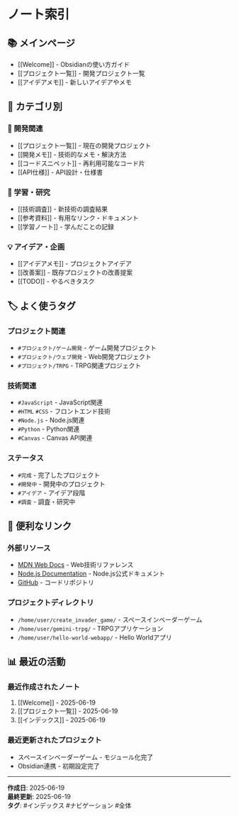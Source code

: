 # ノート索引

## 📚 メインページ

- [[Welcome]] - Obsidianの使い方ガイド
- [[プロジェクト一覧]] - 開発プロジェクト一覧
- [[アイデアメモ]] - 新しいアイデアやメモ

## 📁 カテゴリ別

### 🚀 開発関連
- [[プロジェクト一覧]] - 現在の開発プロジェクト
- [[開発メモ]] - 技術的なメモ・解決方法
- [[コードスニペット]] - 再利用可能なコード片
- [[API仕様]] - API設計・仕様書

### 📝 学習・研究
- [[技術調査]] - 新技術の調査結果
- [[参考資料]] - 有用なリンク・ドキュメント
- [[学習ノート]] - 学んだことの記録

### 💡 アイデア・企画
- [[アイデアメモ]] - プロジェクトアイデア
- [[改善案]] - 既存プロジェクトの改善提案
- [[TODO]] - やるべきタスク

## 🏷️ よく使うタグ

### プロジェクト関連
- `#プロジェクト/ゲーム開発` - ゲーム開発プロジェクト
- `#プロジェクト/ウェブ開発` - Web開発プロジェクト
- `#プロジェクト/TRPG` - TRPG関連プロジェクト

### 技術関連
- `#JavaScript` - JavaScript関連
- `#HTML` `#CSS` - フロントエンド技術
- `#Node.js` - Node.js関連
- `#Python` - Python関連
- `#Canvas` - Canvas API関連

### ステータス
- `#完成` - 完了したプロジェクト
- `#開発中` - 開発中のプロジェクト
- `#アイデア` - アイデア段階
- `#調査` - 調査・研究中

## 🔗 便利なリンク

### 外部リソース
- [MDN Web Docs](https://developer.mozilla.org/) - Web技術リファレンス
- [Node.js Documentation](https://nodejs.org/docs/) - Node.js公式ドキュメント
- [GitHub](https://github.com/) - コードリポジトリ

### プロジェクトディレクトリ
- `/home/user/create_invader_game/` - スペースインベーダーゲーム
- `/home/user/gemini-trpg/` - TRPGアプリケーション
- `/home/user/hello-world-webapp/` - Hello Worldアプリ

## 📊 最近の活動

### 最近作成されたノート
1. [[Welcome]] - 2025-06-19
2. [[プロジェクト一覧]] - 2025-06-19
3. [[インデックス]] - 2025-06-19

### 最近更新されたプロジェクト
- スペースインベーダーゲーム - モジュール化完了
- Obsidian連携 - 初期設定完了

---

**作成日**: 2025-06-19  
**最終更新**: 2025-06-19  
**タグ**: #インデックス #ナビゲーション #全体